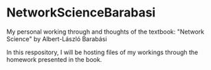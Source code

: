 # NetworkScienceBarabasi
My personal working through and thoughts of the textbook: "Network Science" by Albert-László Barabási

In this respository, I will be hosting files of my workings through the homework presented in the book. 